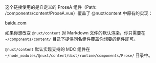 这个链接使用的是自定义的 ProseA 组件（Path: /components/content/ProseA.vue）覆盖了 @nuxt/content 中原有的实现：

[baidu.com](http://baidu.com)

如果你想改变 `@nuxt/content` 对 Markdown 文件的默认渲染，你只需要在 `~/components/content/` 目录下提供同名组件覆盖你想要的组件即可。

`@nuxt/content` 默认实现支持的 MDC 组件在 `~/node_modules/@nuxt/content/dist/runtime/components/Prose/` 目录中。
